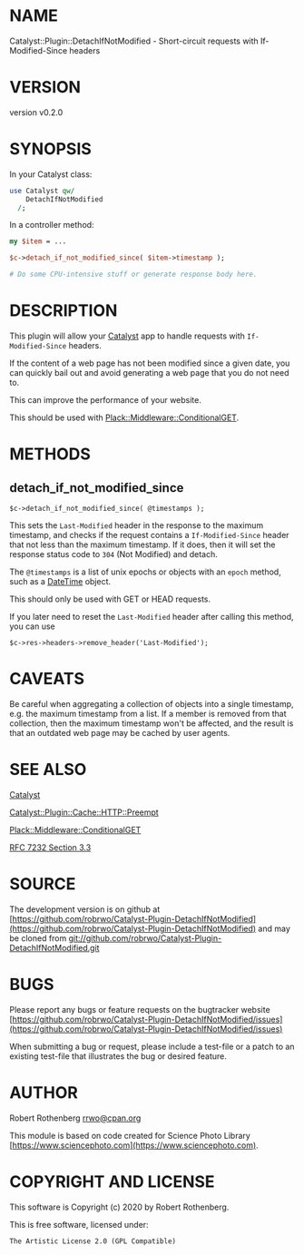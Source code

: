 # NAME

Catalyst::Plugin::DetachIfNotModified - Short-circuit requests with If-Modified-Since headers

# VERSION

version v0.2.0

# SYNOPSIS

In your Catalyst class:

```perl
use Catalyst qw/
    DetachIfNotModified
  /;
```

In a controller method:

```perl
my $item = ...

$c->detach_if_not_modified_since( $item->timestamp );

# Do some CPU-intensive stuff or generate response body here.
```

# DESCRIPTION

This plugin will allow your [Catalyst](https://metacpan.org/pod/Catalyst) app to handle requests with
`If-Modified-Since` headers.

If the content of a web page has not been modified since a given date,
you can quickly bail out and avoid generating a web page that you do
not need to.

This can improve the performance of your website.

This should be used with [Plack::Middleware::ConditionalGET](https://metacpan.org/pod/Plack::Middleware::ConditionalGET).

# METHODS

## detach\_if\_not\_modified\_since

```
$c->detach_if_not_modified_since( @timestamps );
```

This sets the `Last-Modified` header in the response to the
maximum timestamp, and checks if the request contains a
`If-Modified-Since` header that not less than the maximum timestamp.  If it
does, then it will set the response status code to `304` (Not
Modified) and detach.

The `@timestamps` is a list of unix epochs or objects with an `epoch`
method, such as a [DateTime](https://metacpan.org/pod/DateTime) object.

This should only be used with GET or HEAD requests.

If you later need to reset the `Last-Modified` header after calling
this method, you can use

```
$c->res->headers->remove_header('Last-Modified');
```

# CAVEATS

Be careful when aggregating a collection of objects into a single
timestamp, e.g. the maximum timestamp from a list.  If a member is
removed from that collection, then the maximum timestamp won't be
affected, and the result is that an outdated web page may be cached by
user agents.

# SEE ALSO

[Catalyst](https://metacpan.org/pod/Catalyst)

[Catalyst::Plugin::Cache::HTTP::Preempt](https://metacpan.org/pod/Catalyst::Plugin::Cache::HTTP::Preempt)

[Plack::Middleware::ConditionalGET](https://metacpan.org/pod/Plack::Middleware::ConditionalGET)

[RFC 7232 Section 3.3](https://tools.ietf.org/html/rfc7232#section-3.3)

# SOURCE

The development version is on github at [https://github.com/robrwo/Catalyst-Plugin-DetachIfNotModified](https://github.com/robrwo/Catalyst-Plugin-DetachIfNotModified)
and may be cloned from [git://github.com/robrwo/Catalyst-Plugin-DetachIfNotModified.git](git://github.com/robrwo/Catalyst-Plugin-DetachIfNotModified.git)

# BUGS

Please report any bugs or feature requests on the bugtracker website
[https://github.com/robrwo/Catalyst-Plugin-DetachIfNotModified/issues](https://github.com/robrwo/Catalyst-Plugin-DetachIfNotModified/issues)

When submitting a bug or request, please include a test-file or a
patch to an existing test-file that illustrates the bug or desired
feature.

# AUTHOR

Robert Rothenberg <rrwo@cpan.org>

This module is based on code created for Science Photo Library
[https://www.sciencephoto.com](https://www.sciencephoto.com).

# COPYRIGHT AND LICENSE

This software is Copyright (c) 2020 by Robert Rothenberg.

This is free software, licensed under:

```
The Artistic License 2.0 (GPL Compatible)
```
